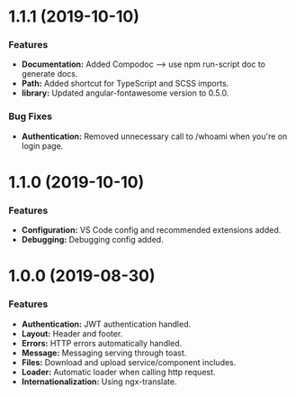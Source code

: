# 1.1.1 (2019-10-10)

### Features

* **Documentation:** Added Compodoc --> use npm run-script doc to generate docs.
* **Path:** Added shortcut for TypeScript and SCSS imports.
* **library:** Updated angular-fontawesome version to 0.5.0.

### Bug Fixes

* **Authentication:** Removed unnecessary call to /whoami when you're on login page.

# 1.1.0 (2019-10-10)


### Features

* **Configuration:** VS Code config and recommended extensions added.
* **Debugging:** Debugging config added.

# 1.0.0 (2019-08-30)


### Features

* **Authentication:** JWT authentication handled.
* **Layout:** Header and footer.
* **Errors:** HTTP errors automatically handled.
* **Message:** Messaging serving through toast.
* **Files:** Download and upload service/component includes.
* **Loader:** Automatic loader when calling http request.
* **Internationalization:** Using ngx-translate.
